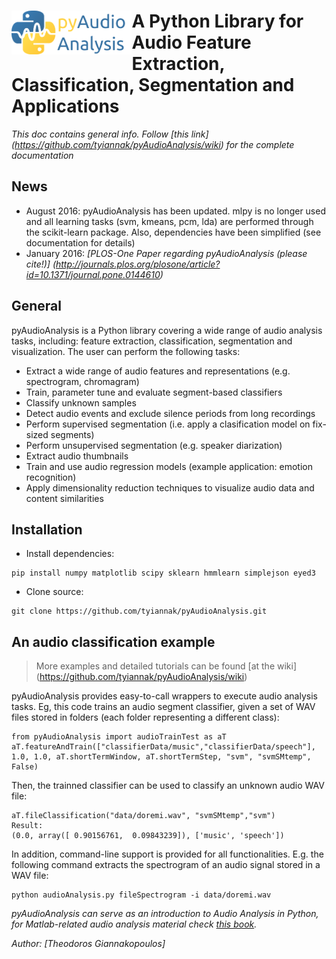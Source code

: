 # <img src="icon.png" align="left" height="70"/>  A Python Library for Audio Feature Extraction, Classification, Segmentation and Applications 

*This doc contains general info. Follow [this link] (https://github.com/tyiannak/pyAudioAnalysis/wiki) for the complete documentation*

## News
 * August 2016: pyAudioAnalysis has been updated. mlpy is no longer used and all learning tasks (svm, kmeans, pcm, lda) are performed through the scikit-learn package. Also, dependencies have been simplified (see documentation for details)
 * January 2016: *[PLOS-One Paper regarding pyAudioAnalysis (please cite!)] (http://journals.plos.org/plosone/article?id=10.1371/journal.pone.0144610)*

## General
pyAudioAnalysis is a Python library covering a wide range of audio analysis tasks, including: feature extraction, classification, segmentation and visualization. 
 The user can perform the following tasks:
 * Extract a wide range of audio features and representations (e.g. spectrogram, chromagram)
 * Train, parameter tune and evaluate segment-based classifiers
 * Classify unknown samples
 * Detect audio events and exclude silence periods from long recordings
 * Perform supervised segmentation (i.e. apply a clasification model on fix-sized segments)
 * Perform unsupervised segmentation (e.g. speaker diarization)
 * Extract audio thumbnails
 * Train and use audio regression models (example application: emotion recognition)
 * Apply dimensionality reduction techniques to visualize audio data and content similarities


## Installation
 * Install dependencies:
 ```
pip install numpy matplotlib scipy sklearn hmmlearn simplejson eyed3
```
 * Clone source: 
 ```
git clone https://github.com/tyiannak/pyAudioAnalysis.git
```

## An audio classification example
> More examples and detailed tutorials can be found [at the wiki] (https://github.com/tyiannak/pyAudioAnalysis/wiki)

pyAudioAnalysis provides easy-to-call wrappers to execute audio analysis tasks. Eg, this code trains an audio segment classifier, given a set of WAV files stored in folders (each folder representing a different class):

```
from pyAudioAnalysis import audioTrainTest as aT
aT.featureAndTrain(["classifierData/music","classifierData/speech"], 1.0, 1.0, aT.shortTermWindow, aT.shortTermStep, "svm", "svmSMtemp", False)
```

Then, the trainned classifier can be used to classify an unknown audio WAV file:
```
aT.fileClassification("data/doremi.wav", "svmSMtemp","svm")
Result:
(0.0, array([ 0.90156761,  0.09843239]), ['music', 'speech'])
```

In addition, command-line support is provided for all functionalities. E.g. the following command extracts the spectrogram of an audio signal stored in a WAV file:
 ```
python audioAnalysis.py fileSpectrogram -i data/doremi.wav
```

*pyAudioAnalysis can serve as an introduction to Audio Analysis in Python, for Matlab-related audio analysis material check  [this book](http://www.amazon.com/Introduction-Audio-Analysis-MATLAB%C2%AE-Approach/dp/0080993885).*

*Author: [Theodoros Giannakopoulos]*



